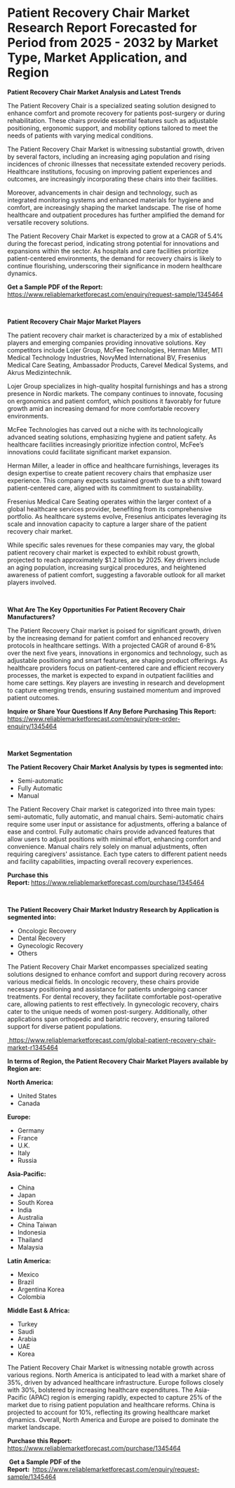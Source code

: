 <p><h1>Patient Recovery Chair Market Research Report Forecasted for Period from 2025 -  2032 by Market Type, Market Application, and Region</h1></p><p><strong>Patient Recovery Chair Market Analysis and Latest Trends</strong></p>
<p><p>The Patient Recovery Chair is a specialized seating solution designed to enhance comfort and promote recovery for patients post-surgery or during rehabilitation. These chairs provide essential features such as adjustable positioning, ergonomic support, and mobility options tailored to meet the needs of patients with varying medical conditions. </p><p>The Patient Recovery Chair Market is witnessing substantial growth, driven by several factors, including an increasing aging population and rising incidences of chronic illnesses that necessitate extended recovery periods. Healthcare institutions, focusing on improving patient experiences and outcomes, are increasingly incorporating these chairs into their facilities. </p><p>Moreover, advancements in chair design and technology, such as integrated monitoring systems and enhanced materials for hygiene and comfort, are increasingly shaping the market landscape. The rise of home healthcare and outpatient procedures has further amplified the demand for versatile recovery solutions. </p><p>The Patient Recovery Chair Market is expected to grow at a CAGR of 5.4% during the forecast period, indicating strong potential for innovations and expansions within the sector. As hospitals and care facilities prioritize patient-centered environments, the demand for recovery chairs is likely to continue flourishing, underscoring their significance in modern healthcare dynamics.</p></p>
<p><strong>Get a Sample PDF of the Report:&nbsp;</strong> <a href="https://www.reliablemarketforecast.com/enquiry/request-sample/1345464?utm_campaign=3178&utm_medium=2&utm_source=Github&utm_content=ia&utm_term=14042025&utm_id=patient-recovery-chair">https://www.reliablemarketforecast.com/enquiry/request-sample/1345464</a></p>
<p>&nbsp;</p>
<p><strong>Patient Recovery Chair Major Market Players</strong></p>
<p><p>The patient recovery chair market is characterized by a mix of established players and emerging companies providing innovative solutions. Key competitors include Lojer Group, McFee Technologies, Herman Miller, MTI Medical Technology Industries, NovyMed International BV, Fresenius Medical Care Seating, Ambassador Products, Carevel Medical Systems, and Akrus Medizintechnik.</p><p>Lojer Group specializes in high-quality hospital furnishings and has a strong presence in Nordic markets. The company continues to innovate, focusing on ergonomics and patient comfort, which positions it favorably for future growth amid an increasing demand for more comfortable recovery environments.</p><p>McFee Technologies has carved out a niche with its technologically advanced seating solutions, emphasizing hygiene and patient safety. As healthcare facilities increasingly prioritize infection control, McFee’s innovations could facilitate significant market expansion.</p><p>Herman Miller, a leader in office and healthcare furnishings, leverages its design expertise to create patient recovery chairs that emphasize user experience. This company expects sustained growth due to a shift toward patient-centered care, aligned with its commitment to sustainability.</p><p>Fresenius Medical Care Seating operates within the larger context of a global healthcare services provider, benefiting from its comprehensive portfolio. As healthcare systems evolve, Fresenius anticipates leveraging its scale and innovation capacity to capture a larger share of the patient recovery chair market.</p><p>While specific sales revenues for these companies may vary, the global patient recovery chair market is expected to exhibit robust growth, projected to reach approximately $1.2 billion by 2025. Key drivers include an aging population, increasing surgical procedures, and heightened awareness of patient comfort, suggesting a favorable outlook for all market players involved.</p></p>
<p>&nbsp;</p>
<p><strong>What Are The Key Opportunities For Patient Recovery Chair Manufacturers?</strong></p>
<p><p>The Patient Recovery Chair market is poised for significant growth, driven by the increasing demand for patient comfort and enhanced recovery protocols in healthcare settings. With a projected CAGR of around 6-8% over the next five years, innovations in ergonomics and technology, such as adjustable positioning and smart features, are shaping product offerings. As healthcare providers focus on patient-centered care and efficient recovery processes, the market is expected to expand in outpatient facilities and home care settings. Key players are investing in research and development to capture emerging trends, ensuring sustained momentum and improved patient outcomes.</p></p>
<p><strong>Inquire or Share Your Questions If Any Before Purchasing This Report:</strong> <a href="https://www.reliablemarketforecast.com/enquiry/pre-order-enquiry/1345464?utm_campaign=3178&utm_medium=2&utm_source=Github&utm_content=ia&utm_term=14042025&utm_id=patient-recovery-chair">https://www.reliablemarketforecast.com/enquiry/pre-order-enquiry/1345464</a></p>
<p>&nbsp;</p>
<p><strong>Market Segmentation</strong></p>
<p><strong>The Patient Recovery Chair Market Analysis by types is segmented into:</strong></p>
<p><ul><li>Semi-automatic</li><li>Fully Automatic</li><li>Manual</li></ul></p>
<p><p>The Patient Recovery Chair market is categorized into three main types: semi-automatic, fully automatic, and manual chairs. Semi-automatic chairs require some user input or assistance for adjustments, offering a balance of ease and control. Fully automatic chairs provide advanced features that allow users to adjust positions with minimal effort, enhancing comfort and convenience. Manual chairs rely solely on manual adjustments, often requiring caregivers' assistance. Each type caters to different patient needs and facility capabilities, impacting overall recovery experiences.</p></p>
<p><strong>Purchase this Report:&nbsp;</strong><a href="https://www.reliablemarketforecast.com/purchase/1345464?utm_campaign=3178&utm_medium=2&utm_source=Github&utm_content=ia&utm_term=14042025&utm_id=patient-recovery-chair">https://www.reliablemarketforecast.com/purchase/1345464</a></p>
<p>&nbsp;</p>
<p><strong>The Patient Recovery Chair Market Industry Research by Application is segmented into:</strong></p>
<p><ul><li>Oncologic Recovery</li><li>Dental Recovery</li><li>Gynecologic Recovery</li><li>Others</li></ul></p>
<p><p>The Patient Recovery Chair Market encompasses specialized seating solutions designed to enhance comfort and support during recovery across various medical fields. In oncologic recovery, these chairs provide necessary positioning and assistance for patients undergoing cancer treatments. For dental recovery, they facilitate comfortable post-operative care, allowing patients to rest effectively. In gynecologic recovery, chairs cater to the unique needs of women post-surgery. Additionally, other applications span orthopedic and bariatric recovery, ensuring tailored support for diverse patient populations.</p></p>
<p><a href="https://www.reliablemarketforecast.com/global-patient-recovery-chair-market-r1345464?utm_campaign=3178&utm_medium=2&utm_source=Github&utm_content=ia&utm_term=14042025&utm_id=patient-recovery-chair">&nbsp;https://www.reliablemarketforecast.com/global-patient-recovery-chair-market-r1345464</a></p>
<p><strong>In terms of Region, the Patient Recovery Chair Market Players available by Region are:</strong></p>
<p>
    <p> <strong> North America: </strong>
        <ul>
            <li>United States</li>
            <li>Canada</li>
        </ul>
        </p> 
    <p> <strong> Europe: </strong>
        <ul>
            <li>Germany</li>
            <li>France</li>
            <li>U.K.</li>
            <li>Italy</li>
            <li>Russia</li>
        </ul>
        </p> 
    <p> <strong> Asia-Pacific: </strong>
        <ul>
            <li>China</li>
            <li>Japan</li>
            <li>South Korea</li>
            <li>India</li>
            <li>Australia</li>
            <li>China Taiwan</li>
            <li>Indonesia</li>
            <li>Thailand</li>
            <li>Malaysia</li>
        </ul>
        </p> 
    <p> <strong> Latin America: </strong>
        <ul>
            <li>Mexico</li>
            <li>Brazil</li>
            <li>Argentina Korea</li>
            <li>Colombia</li>
        </ul>
        </p> 
    <p> <strong> Middle East & Africa: </strong>
        <ul>
            <li>Turkey</li>
            <li>Saudi</li>
            <li>Arabia</li>
            <li>UAE</li>
            <li>Korea</li>
        </ul>
    </p>
    </p>
<p><p>The Patient Recovery Chair Market is witnessing notable growth across various regions. North America is anticipated to lead with a market share of 35%, driven by advanced healthcare infrastructure. Europe follows closely with 30%, bolstered by increasing healthcare expenditures. The Asia-Pacific (APAC) region is emerging rapidly, expected to capture 25% of the market due to rising patient population and healthcare reforms. China is projected to account for 10%, reflecting its growing healthcare market dynamics. Overall, North America and Europe are poised to dominate the market landscape.</p></p>
<p><strong>Purchase this Report: </strong><a href="https://www.reliablemarketforecast.com/purchase/1345464?utm_campaign=3178&utm_medium=2&utm_source=Github&utm_content=ia&utm_term=14042025&utm_id=patient-recovery-chair">https://www.reliablemarketforecast.com/purchase/1345464</a></p>
<p>&nbsp;<strong>Get a Sample PDF of the Report:&nbsp;&nbsp;</strong><a href="https://www.reliablemarketforecast.com/enquiry/request-sample/1345464?utm_campaign=3178&utm_medium=2&utm_source=Github&utm_content=ia&utm_term=14042025&utm_id=patient-recovery-chair">https://www.reliablemarketforecast.com/enquiry/request-sample/1345464</a></p>
<p><strong></strong></p>
<p><p></p><p></p><p></p></p>